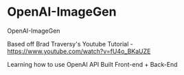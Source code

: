 # OpenAI-ImageGen
OpenAI-ImageGen

Based off Brad Traversy's Youtube Tutorial - https://www.youtube.com/watch?v=fU4o_BKaUZE

Learning how to use OpenAI API Built Front-end + Back-End

